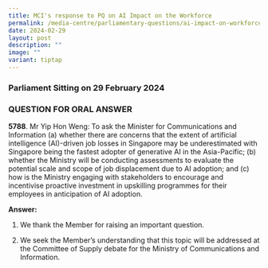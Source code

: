 ```yaml
---
title: MCI's response to PQ on AI Impact on the Workforce
permalink: /media-centre/parliamentary-questions/ai-impact-on-workforce/
date: 2024-02-29
layout: post
description: ""
image: ""
variant: tiptap
---
```

<h3>Parliament Sitting on 29 February 2024</h3>
<h3>QUESTION FOR ORAL ANSWER</h3>
<p><strong>5788</strong>. Mr Yip Hon Weng: To ask the Minister for Communications
and Information (a) whether there are concerns that the extent of artificial
intelligence (AI)-driven job losses in Singapore may be underestimated
with Singapore being the fastest adopter of generative AI in the Asia-Pacific;
(b) whether the Ministry will be conducting assessments to evaluate the
potential scale and scope of job displacement due to AI adoption; and (c)
how is the Ministry engaging with stakeholders to encourage and incentivise
proactive investment in upskilling programmes for their employees in anticipation
of AI adoption.</p>
<p><strong>Answer:</strong>
</p>
<ol data-tight="true" class="tight">
<li>
<p>We thank the Member for raising an important question.&nbsp;</p>
<p></p>
</li>
<li>
<p>We seek the Member’s understanding that this topic will be addressed at
the Committee of Supply debate for the Ministry of Communications and Information.</p>
</li>
</ol>
<p></p>